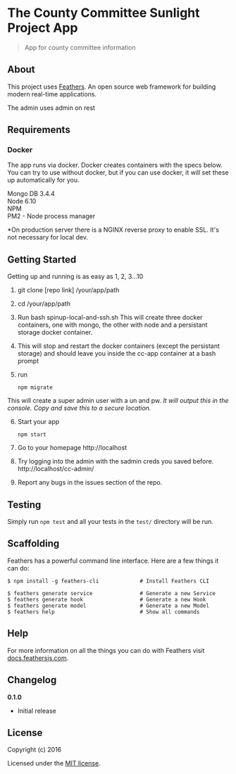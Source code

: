 # The County Committee Sunlight Project App

> App for county committee information

## About

This project uses [Feathers](http://feathersjs.com). An open source web framework for building modern real-time applications.

The admin uses admin on rest

## Requirements

### Docker
The app runs via docker. Docker creates containers
with the specs below. You can try to use without docker, but if you can use docker, it will set these
up automatically for you.

Mongo DB  3.4.4  
Node 6.10  
NPM  
PM2 - Node process manager  

*On production server there is a NGINX reverse proxy to enable SSL. It's not necessary for local dev.

## Getting Started
Getting up and running is as easy as 1, 2, 3...10

1. git clone [repo link] /your/app/path

2. cd /your/app/path

3. Run bash spinup-local-and-ssh.sh
This will create three docker containers, one with mongo, the other with node and a persistant storage docker container. 

4. This will stop and restart the docker containers (except the persistant storage) and should leave you inside the cc-app container at a bash prompt

5. run 

	```
	npm migrate
	```

This will create a super admin user with
a un and pw. *It will output this in the console. Copy and save this to a secure location.*

6. Start your app
    
    ```
    npm start
    ```

9. Go to your homepage
http://localhost

10. Try logging into the admin with the sadmin creds you saved before. 
http://localhost/cc-admin/

11. Report any bugs in the issues section of the repo.




## Testing

Simply run `npm test` and all your tests in the `test/` directory will be run.

## Scaffolding

Feathers has a powerful command line interface. Here are a few things it can do:

```
$ npm install -g feathers-cli             # Install Feathers CLI

$ feathers generate service               # Generate a new Service
$ feathers generate hook                  # Generate a new Hook
$ feathers generate model                 # Generate a new Model
$ feathers help                           # Show all commands
```

## Help

For more information on all the things you can do with Feathers visit [docs.feathersjs.com](http://docs.feathersjs.com).

## Changelog

__0.1.0__

- Initial release

## License

Copyright (c) 2016

Licensed under the [MIT license](LICENSE).
